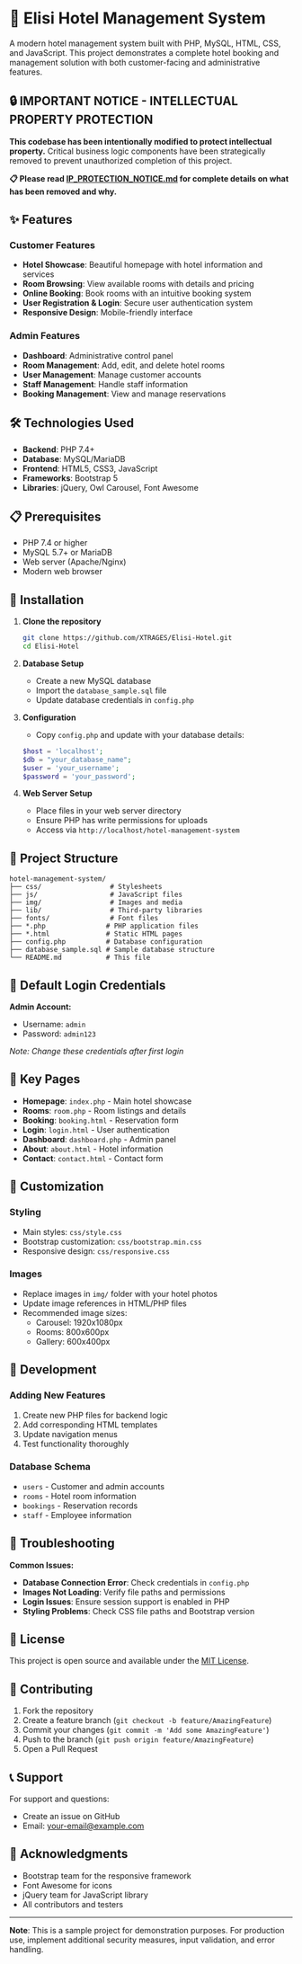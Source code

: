 # 🏨 Elisi Hotel Management System

A modern hotel management system built with PHP, MySQL, HTML, CSS, and JavaScript. This project demonstrates a complete hotel booking and management solution with both customer-facing and administrative features.

## 🔒 IMPORTANT NOTICE - INTELLECTUAL PROPERTY PROTECTION

**This codebase has been intentionally modified to protect intellectual property.** Critical business logic components have been strategically removed to prevent unauthorized completion of this project.

**📋 Please read [IP_PROTECTION_NOTICE.md](IP_PROTECTION_NOTICE.md) for complete details on what has been removed and why.**

## ✨ Features

### Customer Features
- **Hotel Showcase**: Beautiful homepage with hotel information and services
- **Room Browsing**: View available rooms with details and pricing
- **Online Booking**: Book rooms with an intuitive booking system
- **User Registration & Login**: Secure user authentication system
- **Responsive Design**: Mobile-friendly interface

### Admin Features
- **Dashboard**: Administrative control panel
- **Room Management**: Add, edit, and delete hotel rooms
- **User Management**: Manage customer accounts
- **Staff Management**: Handle staff information
- **Booking Management**: View and manage reservations

## 🛠️ Technologies Used

- **Backend**: PHP 7.4+
- **Database**: MySQL/MariaDB
- **Frontend**: HTML5, CSS3, JavaScript
- **Frameworks**: Bootstrap 5
- **Libraries**: jQuery, Owl Carousel, Font Awesome

## 📋 Prerequisites

- PHP 7.4 or higher
- MySQL 5.7+ or MariaDB
- Web server (Apache/Nginx)
- Modern web browser

## 🚀 Installation

1. **Clone the repository**
   ```bash
   git clone https://github.com/XTRAGES/Elisi-Hotel.git
   cd Elisi-Hotel
   ```

2. **Database Setup**
   - Create a new MySQL database
   - Import the `database_sample.sql` file
   - Update database credentials in `config.php`

3. **Configuration**
   - Copy `config.php` and update with your database details:
   ```php
   $host = 'localhost';
   $db = "your_database_name";
   $user = 'your_username';
   $password = 'your_password';
   ```

4. **Web Server Setup**
   - Place files in your web server directory
   - Ensure PHP has write permissions for uploads
   - Access via `http://localhost/hotel-management-system`

## 📁 Project Structure

```
hotel-management-system/
├── css/                 # Stylesheets
├── js/                  # JavaScript files
├── img/                 # Images and media
├── lib/                 # Third-party libraries
├── fonts/               # Font files
├── *.php               # PHP application files
├── *.html              # Static HTML pages
├── config.php          # Database configuration
├── database_sample.sql # Sample database structure
└── README.md           # This file
```

## 🔐 Default Login Credentials

**Admin Account:**
- Username: `admin`
- Password: `admin123`

*Note: Change these credentials after first login*

## 🌟 Key Pages

- **Homepage**: `index.php` - Main hotel showcase
- **Rooms**: `room.php` - Room listings and details
- **Booking**: `booking.html` - Reservation form
- **Login**: `login.html` - User authentication
- **Dashboard**: `dashboard.php` - Admin panel
- **About**: `about.html` - Hotel information
- **Contact**: `contact.html` - Contact form

## 🎨 Customization

### Styling
- Main styles: `css/style.css`
- Bootstrap customization: `css/bootstrap.min.css`
- Responsive design: `css/responsive.css`

### Images
- Replace images in `img/` folder with your hotel photos
- Update image references in HTML/PHP files
- Recommended image sizes:
  - Carousel: 1920x1080px
  - Rooms: 800x600px
  - Gallery: 600x400px

## 🔧 Development

### Adding New Features
1. Create new PHP files for backend logic
2. Add corresponding HTML templates
3. Update navigation menus
4. Test functionality thoroughly

### Database Schema
- `users` - Customer and admin accounts
- `rooms` - Hotel room information
- `bookings` - Reservation records
- `staff` - Employee information

## 🐛 Troubleshooting

**Common Issues:**
- **Database Connection Error**: Check credentials in `config.php`
- **Images Not Loading**: Verify file paths and permissions
- **Login Issues**: Ensure session support is enabled in PHP
- **Styling Problems**: Check CSS file paths and Bootstrap version

## 📝 License

This project is open source and available under the [MIT License](LICENSE).

## 🤝 Contributing

1. Fork the repository
2. Create a feature branch (`git checkout -b feature/AmazingFeature`)
3. Commit your changes (`git commit -m 'Add some AmazingFeature'`)
4. Push to the branch (`git push origin feature/AmazingFeature`)
5. Open a Pull Request

## 📞 Support

For support and questions:
- Create an issue on GitHub
- Email: your-email@example.com

## 🙏 Acknowledgments

- Bootstrap team for the responsive framework
- Font Awesome for icons
- jQuery team for JavaScript library
- All contributors and testers

---

**Note**: This is a sample project for demonstration purposes. For production use, implement additional security measures, input validation, and error handling.
